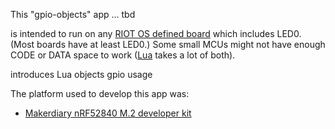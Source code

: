 

This "gpio-objects" app ... tbd

is intended to run on any
[RIOT OS defined board](https://github.com/RIOT-OS/RIOT/tree/master/boards)
which includes LED0.  (Most boards have at least LED0.) Some small MCUs might
not have enough CODE or DATA space to work ([Lua](http://lua.org) takes a lot
of both).

introduces
    Lua objects
    gpio usage


The platform used to develop this app was:
 - [Makerdiary nRF52840 M.2 developer kit](https://makerdiary.com/products/nrf52840-m2-developer-kit)

